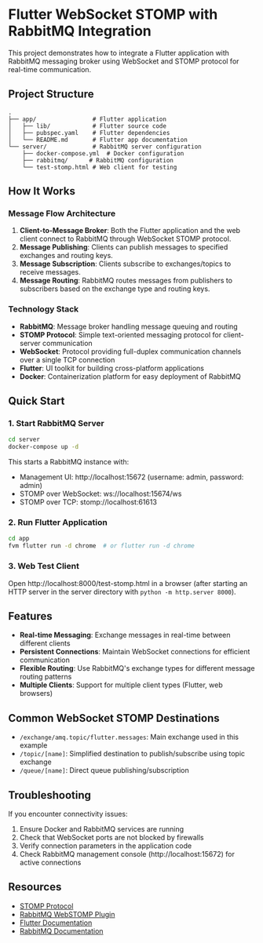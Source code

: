 # Flutter WebSocket STOMP with RabbitMQ Integration

This project demonstrates how to integrate a Flutter application with RabbitMQ messaging broker using WebSocket and STOMP protocol for real-time communication.

## Project Structure

```
.
├── app/                # Flutter application
│   ├── lib/            # Flutter source code
│   ├── pubspec.yaml    # Flutter dependencies
│   └── README.md       # Flutter app documentation
└── server/             # RabbitMQ server configuration
    ├── docker-compose.yml  # Docker configuration
    ├── rabbitmq/      # RabbitMQ configuration
    └── test-stomp.html # Web client for testing
```

## How It Works

### Message Flow Architecture

1. **Client-to-Message Broker**: Both the Flutter application and the web client connect to RabbitMQ through WebSocket STOMP protocol.
2. **Message Publishing**: Clients can publish messages to specified exchanges and routing keys.
3. **Message Subscription**: Clients subscribe to exchanges/topics to receive messages.
4. **Message Routing**: RabbitMQ routes messages from publishers to subscribers based on the exchange type and routing keys.

### Technology Stack

- **RabbitMQ**: Message broker handling message queuing and routing
- **STOMP Protocol**: Simple text-oriented messaging protocol for client-server communication
- **WebSocket**: Protocol providing full-duplex communication channels over a single TCP connection
- **Flutter**: UI toolkit for building cross-platform applications
- **Docker**: Containerization platform for easy deployment of RabbitMQ

## Quick Start

### 1. Start RabbitMQ Server

```bash
cd server
docker-compose up -d
```

This starts a RabbitMQ instance with:
- Management UI: http://localhost:15672 (username: admin, password: admin)
- STOMP over WebSocket: ws://localhost:15674/ws
- STOMP over TCP: stomp://localhost:61613

### 2. Run Flutter Application

```bash
cd app
fvm flutter run -d chrome  # or flutter run -d chrome
```

### 3. Web Test Client

Open http://localhost:8000/test-stomp.html in a browser (after starting an HTTP server in the server directory with `python -m http.server 8000`).

## Features

- **Real-time Messaging**: Exchange messages in real-time between different clients
- **Persistent Connections**: Maintain WebSocket connections for efficient communication
- **Flexible Routing**: Use RabbitMQ's exchange types for different message routing patterns
- **Multiple Clients**: Support for multiple client types (Flutter, web browsers)

## Common WebSocket STOMP Destinations

- `/exchange/amq.topic/flutter.messages`: Main exchange used in this example
- `/topic/[name]`: Simplified destination to publish/subscribe using topic exchange
- `/queue/[name]`: Direct queue publishing/subscription

## Troubleshooting

If you encounter connectivity issues:

1. Ensure Docker and RabbitMQ services are running
2. Check that WebSocket ports are not blocked by firewalls
3. Verify connection parameters in the application code
4. Check RabbitMQ management console (http://localhost:15672) for active connections

## Resources

- [STOMP Protocol](https://stomp.github.io/)
- [RabbitMQ WebSTOMP Plugin](https://www.rabbitmq.com/web-stomp.html)
- [Flutter Documentation](https://flutter.dev/docs)
- [RabbitMQ Documentation](https://www.rabbitmq.com/documentation.html) 